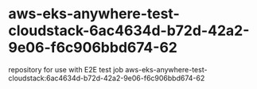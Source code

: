 # aws-eks-anywhere-test-cloudstack-6ac4634d-b72d-42a2-9e06-f6c906bbd674-62
repository for use with E2E test job aws-eks-anywhere-test-cloudstack:6ac4634d-b72d-42a2-9e06-f6c906bbd674-62
